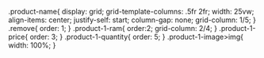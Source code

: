 .product-name{
    display: grid;
    grid-template-columns: .5fr 2fr;
    width: 25vw;
    align-items: center;
    justify-self: start;
    column-gap: none;
    grid-column: 1/5;
}
.remove{
    order: 1;
}
.product-1-ram{
    order:2;
    grid-column: 2/4;
}
.product-1-price{
    order: 3;
}
.product-1-quantity{
    order: 5;
}
.product-1-image>img{
    width: 100%;
}
